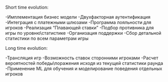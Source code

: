 ﻿Short time  evolution:

-Имплементация бизнес модели
-Двухфакторная аутентификация
-Интеграция с платежными шлюзами
-Программа лояльности для игроков
-Реализация “Плавающей ставки”
-Подбор противника для игры по уровню\статистике
-Организация поддержки
-Сбор детальной статистики по всем параметрам игры


Long time evolution:

-Трансляция игр
-Возможность ставок сторонними игроками
-Расчет вероятностей победы\поражения исходя из текущей статистики раунда
-Применение ML для обучения и моделирование поведения отдельных игроков 
 